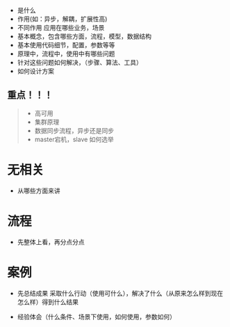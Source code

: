 - 是什么
- 作用(如：异步，解耦，扩展性高)
- 不同作用 应用在哪些业务，场景
- 基本概念，包含哪些方面，流程，模型，数据结构
- 基本使用代码细节，配置，参数等等
- 原理中，流程中，使用中有哪些问题
- 针对这些问题如何解决，（步骤、算法、工具）
- 如何设计方案

## 重点！！！
> - 高可用
> - 集群原理
> - 数据同步流程，异步还是同步
> - master宕机，slave 如何选举



# 无相关
- 从哪些方面来讲
# 流程
- 先整体上看，再分点分点
# 案例
- 先总结成果 采取什么行动（使用可什么），解决了什么（从原来怎么样到现在怎么样）得到什么结果

- 经验体会（什么条件、场景下使用，如何使用，参数如何）
